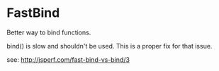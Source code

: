 # FastBind
Better way to bind functions.

bind() is slow and shouldn't be used. This is a proper fix for that issue.

see:
http://jsperf.com/fast-bind-vs-bind/3
